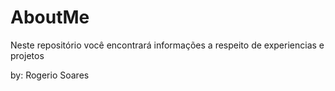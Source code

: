 # AboutMe
Neste repositório você encontrará informações a respeito de experiencias e projetos

by: Rogerio Soares
